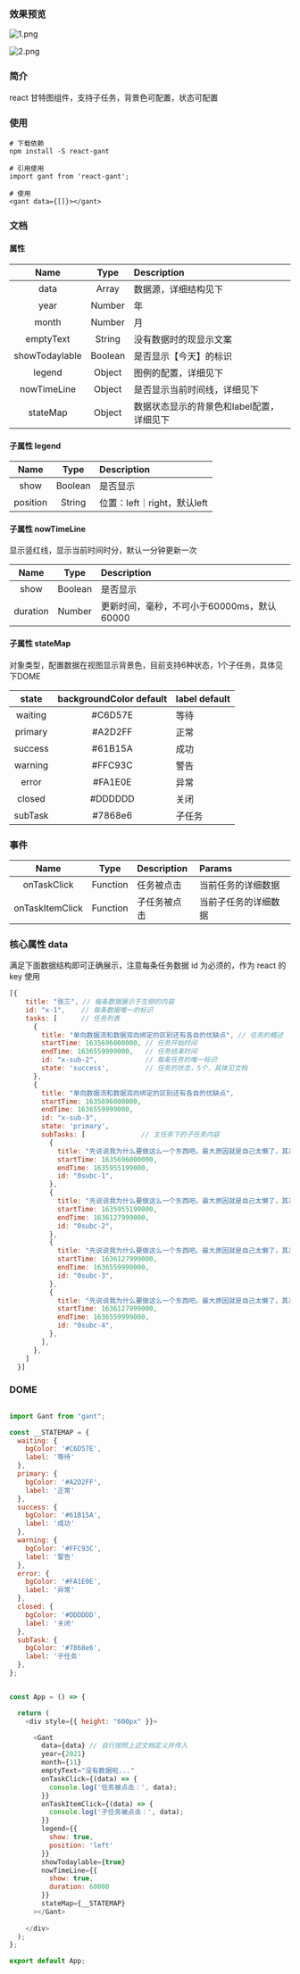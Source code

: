 ### 效果预览
![1.png](https://p9-juejin.byteimg.com/tos-cn-i-k3u1fbpfcp/d3b4277bb15c4133ac584d91275da934~tplv-k3u1fbpfcp-watermark.image?)


![2.png](https://p9-juejin.byteimg.com/tos-cn-i-k3u1fbpfcp/f413ea2eda8c40c08dc07947a8790fb5~tplv-k3u1fbpfcp-watermark.image?)

### 简介
react 甘特图组件，支持子任务，背景色可配置，状态可配置

### 使用
```
# 下载依赖
npm install -S react-gant

# 引用使用
import gant from 'react-gant';

# 使用
<gant data={[]}></gant>
```

### 文档
#### 属性

|      Name      |  Type   | Description                               |
| :------------: | :-----: | :---------------------------------------- |
|      data      |  Array  | 数据源，详细结构见下                      |
|      year      | Number  | 年                                        |
|     month      | Number  | 月                                        |
|   emptyText    | String  | 没有数据时的现显示文案                    |
| showTodaylable | Boolean | 是否显示【今天】的标识                    |
|     legend     | Object  | 图例的配置，详细见下                      |
|  nowTimeLine   | Object  | 是否显示当前时间线，详细见下              |
|    stateMap    | Object  | 数据状态显示的背景色和label配置，详细见下 |


#### 子属性 legend 

|   Name   |  Type   | Description                 |
| :------: | :-----: | :-------------------------- |
|   show   | Boolean | 是否显示                    |
| position | String  | 位置：left｜right，默认left |
#### 子属性 nowTimeLine 

显示竖红线，显示当前时间时分，默认一分钟更新一次

|   Name   |  Type   | Description                                |
| :------: | :-----: | :----------------------------------------- |
|   show   | Boolean | 是否显示                                   |
| duration | Number  | 更新时间，毫秒，不可小于60000ms，默认60000 |
#### 子属性 stateMap 

对象类型，配置数据在视图显示背景色，目前支持6种状态，1个子任务，具体见下DOME

|  state  | backgroundColor default | label default |
| :-----: | :---------------------: | :------------ |
| waiting |         #C6D57E         | 等待          |
| primary |         #A2D2FF         | 正常          |
| success |         #61B15A         | 成功          |
| warning |         #FFC93C         | 警告          |
|  error  |         #FA1E0E         | 异常          |
| closed  |         #DDDDDD         | 关闭          |
| subTask |         #7868e6         | 子任务        |

### 事件

|      Name       |   Type   | Description  | Params               |
| :-------------: | :------: | :----------- | :------------------- |
|   onTaskClick   | Function | 任务被点击   | 当前任务的详细数据   |
| onTaskItemClick | Function | 子任务被点击 | 当前子任务的详细数据 |

### 核心属性 data

满足下面数据结构即可正确展示，注意每条任务数据 id 为必须的，作为 react 的 key 使用

```javascript
[{
    title: "张三", // 每条数据展示于左侧的内容
    id: "x-1",    // 每条数据唯一的标识
    tasks: [      // 任务列表
      {
        title: "单向数据流和数据双向绑定的区别还有各自的优缺点", // 任务的概述
        startTime: 1635696000000, // 任务开始时间
        endTime: 1636559999000,   // 任务结束时间 
        id: "x-sub-2",            // 每条任务的唯一标识
        state: 'success',         // 任务的状态，5个，具体见文档
      },
      {
        title: "单向数据流和数据双向绑定的区别还有各自的优缺点",
        startTime: 1635696000000,
        endTime: 1636559999000,
        id: "x-sub-3",
        state: 'primary',
        subTasks: [              // 主任务下的子任务内容
          {
            title: "先说说我为什么要做这么一个东西吧。最大原因就是自己太懒了，其次就是，后台管理这个东西，来来去去就是那么几个东西，查询，Form表单，Table表格，弹窗之类的一些东西，加上一个增删改查的一些逻辑，反正我呆过两家公司的后管都是这些，我猜大伙家的后管也不离其中吧。做久了这类东西，就感觉写代码没什么意思，复制黏贴，复制黏贴，一开始太开心的，做着做着，就开始迷茫了",
            startTime: 1635696000000,
            endTime: 1635955199000,
            id: "0subc-1",
          },
          {
            title: "先说说我为什么要做这么一个东西吧。最大原因就是自己太懒了，其次就是，后台管理这个东西，来来去去就是那么几个东西，查询，Form表单，Table表格，弹窗之类的一些东西，加上一个增删改查的一些逻辑，反正我呆过两家公司的后管都是这些，我猜大伙家的后管也不离其中吧。做久了这类东西，就感觉写代码没什么意思，复制黏贴，复制黏贴，一开始太开心的，做着做着，就开始迷茫了",
            startTime: 1635955199000,
            endTime: 1636127999000,
            id: "0subc-2",
          },
          {
            title: "先说说我为什么要做这么一个东西吧。最大原因就是自己太懒了，其次就是，后台管理这个东西，来来去去就是那么几个东西，查询，Form表单，Table表格，弹窗之类的一些东西，加上一个增删改查的一些逻辑，反正我呆过两家公司的后管都是这些，我猜大伙家的后管也不离其中吧。做久了这类东西，就感觉写代码没什么意思，复制黏贴，复制黏贴，一开始太开心的，做着做着，就开始迷茫了",
            startTime: 1636127999000,
            endTime: 1636559999000,
            id: "0subc-3",
          },
          {
            title: "先说说我为什么要做这么一个东西吧。最大原因就是自己太懒了，其次就是，后台管理这个东西，来来去去就是那么几个东西，查询，Form表单，Table表格，弹窗之类的一些东西，加上一个增删改查的一些逻辑，反正我呆过两家公司的后管都是这些，我猜大伙家的后管也不离其中吧。做久了这类东西，就感觉写代码没什么意思，复制黏贴，复制黏贴，一开始太开心的，做着做着，就开始迷茫了",
            startTime: 1636127999000,
            endTime: 1636559999000,
            id: "0subc-4",
          },
        ],
      },  
    ]
  }]
```

### DOME

```javascript

import Gant from "gant";

const __STATEMAP = {
  waiting: {
    bgColor: '#C6D57E',
    label: '等待'
  },
  primary: {
    bgColor: '#A2D2FF',
    label: '正常'
  },
  success: {
    bgColor: '#61B15A',
    label: '成功'
  },
  warning: {
    bgColor: '#FFC93C',
    label: '警告'
  },
  error: {
    bgColor: '#FA1E0E',
    label: '异常'
  },
  closed: {
    bgColor: '#DDDDDD',
    label: '关闭'
  },
  subTask: {
    bgColor: '#7868e6',
    label: '子任务'
  },
};


const App = () => {

  return (
    <div style={{ height: "600px" }}>

      <Gant
        data={data} // 自行按照上述文档定义并传入
        year={2021}
        month={11}
        emptyText="没有数据啦..."
        onTaskClick={(data) => {
          console.log('任务被点击：', data);
        }}
        onTaskItemClick={(data) => {
          console.log('子任务被点击：', data);
        }}
        legend={{
          show: true,
          position: 'left'
        }}
        showTodaylable={true}
        nowTimeLine={{
          show: true,
          duration: 60000
        }}
        stateMap={__STATEMAP}
      ></Gant>
      
    </div>
  );
};

export default App;


```